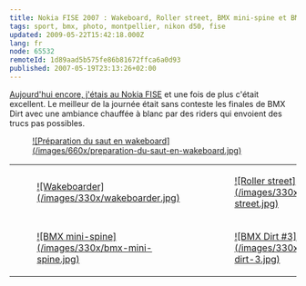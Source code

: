 ```yaml
---
title: Nokia FISE 2007 : Wakeboard, Roller street, BMX mini-spine et BMX Dirt
tags: sport, bmx, photo, montpellier, nikon d50, fise
updated: 2009-05-22T15:42:18.000Z
lang: fr
node: 65532
remoteId: 1d89aad5b575fe86b81672ffca6a0d93
published: 2007-05-19T23:13:26+02:00
---
```


[Aujourd'hui encore, j'étais au Nokia FISE](/post/nokia-fise-2007-le-jeudi-qualifications-wakeboard-et-training-bmx-dirt) et une fois de plus c'était excellent. Le meilleur de la journée était sans conteste les finales de BMX Dirt avec une ambiance chauffée à blanc par des riders qui envoient des trucs pas possibles.

<figure class="object-center"><a href="/images/preparation-du-saut-en-wakeboard.jpg">![Préparation du saut en wakeboard](/images/660x/preparation-du-saut-en-wakeboard.jpg)
</a></figure>

<table class="table-centre"><tr><td><figure class="object-center"><a href="/images/wakeboarder.jpg">![Wakeboarder](/images/330x/wakeboarder.jpg)
</a></figure></td>
<td><figure class="object-center"><a href="/images/roller-street.jpg">![Roller street](/images/330x/roller-street.jpg)
</a></figure></td>
</tr>
<tr><td><figure class="object-center"><a href="/images/bmx-mini-spine.jpg">![BMX mini-spine](/images/330x/bmx-mini-spine.jpg)
</a></figure></td>
<td><figure class="object-center"><a href="/images/bmx-dirt-3.jpg">![BMX Dirt #3](/images/330x/bmx-dirt-3.jpg)
</a></figure></td>
</tr>

</table>
